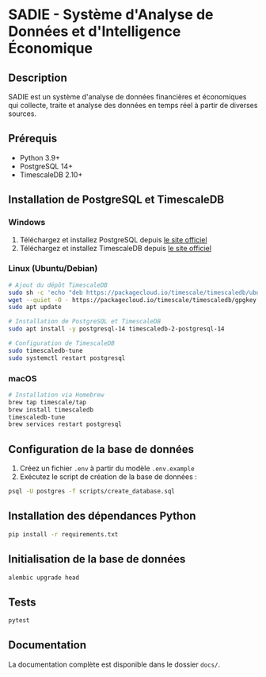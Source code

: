 # SADIE - Système d'Analyse de Données et d'Intelligence Économique

## Description
SADIE est un système d'analyse de données financières et économiques qui collecte, traite et analyse des données en temps réel à partir de diverses sources.

## Prérequis
- Python 3.9+
- PostgreSQL 14+
- TimescaleDB 2.10+

## Installation de PostgreSQL et TimescaleDB

### Windows
1. Téléchargez et installez PostgreSQL depuis [le site officiel](https://www.postgresql.org/download/windows/)
2. Téléchargez et installez TimescaleDB depuis [le site officiel](https://docs.timescale.com/install/latest/self-hosted/installation-windows/)

### Linux (Ubuntu/Debian)
```bash
# Ajout du dépôt TimescaleDB
sudo sh -c 'echo "deb https://packagecloud.io/timescale/timescaledb/ubuntu/ $(lsb_release -c -s) main" > /etc/apt/sources.list.d/timescaledb.list'
wget --quiet -O - https://packagecloud.io/timescale/timescaledb/gpgkey | sudo apt-key add -
sudo apt update

# Installation de PostgreSQL et TimescaleDB
sudo apt install -y postgresql-14 timescaledb-2-postgresql-14

# Configuration de TimescaleDB
sudo timescaledb-tune
sudo systemctl restart postgresql
```

### macOS
```bash
# Installation via Homebrew
brew tap timescale/tap
brew install timescaledb
timescaledb-tune
brew services restart postgresql
```

## Configuration de la base de données
1. Créez un fichier `.env` à partir du modèle `.env.example`
2. Exécutez le script de création de la base de données :
```bash
psql -U postgres -f scripts/create_database.sql
```

## Installation des dépendances Python
```bash
pip install -r requirements.txt
```

## Initialisation de la base de données
```bash
alembic upgrade head
```

## Tests
```bash
pytest
```

## Documentation
La documentation complète est disponible dans le dossier `docs/`. 